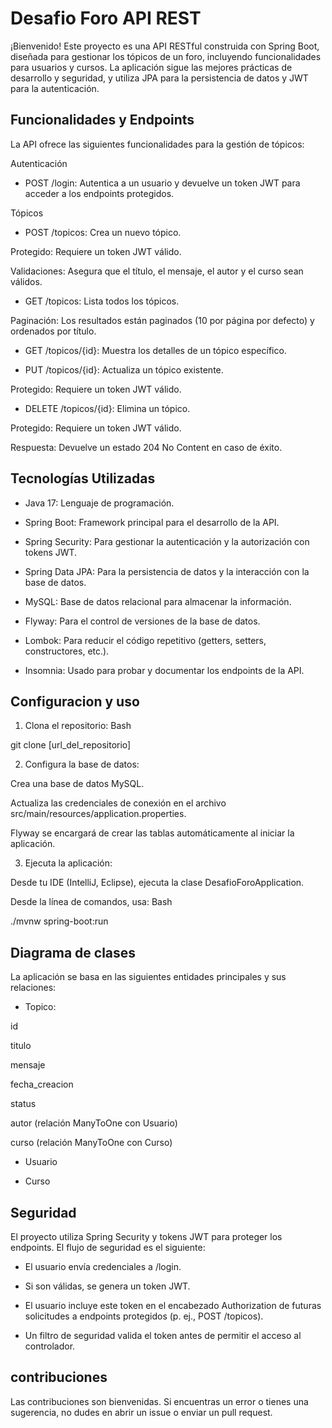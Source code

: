 
# Desafio Foro API REST

¡Bienvenido! Este proyecto es una API RESTful construida con Spring Boot, diseñada para gestionar los tópicos de un foro, incluyendo funcionalidades para usuarios y cursos. La aplicación sigue las mejores prácticas de desarrollo y seguridad, y utiliza JPA para la persistencia de datos y JWT para la autenticación.


## Funcionalidades y Endpoints

La API ofrece las siguientes funcionalidades para la gestión de tópicos:

Autenticación

* POST /login: Autentica a un usuario y devuelve un token JWT para acceder a los endpoints protegidos.

Tópicos

* POST /topicos: Crea un nuevo tópico.

Protegido: Requiere un token JWT válido.

Validaciones: Asegura que el título, el mensaje, el autor y el curso sean válidos.

* GET /topicos: Lista todos los tópicos.

Paginación: Los resultados están paginados (10 por página por defecto) y ordenados por título.

* GET /topicos/{id}: Muestra los detalles de un tópico específico.

* PUT /topicos/{id}: Actualiza un tópico existente.

Protegido: Requiere un token JWT válido.

* DELETE /topicos/{id}: Elimina un tópico.

Protegido: Requiere un token JWT válido.

Respuesta: Devuelve un estado 204 No Content en caso de éxito.


## Tecnologías Utilizadas

* Java 17: Lenguaje de programación.

* Spring Boot: Framework principal para el desarrollo de la API.

* Spring Security: Para gestionar la autenticación y la autorización con tokens JWT.

* Spring Data JPA: Para la persistencia de datos y la interacción con la base de datos.

* MySQL: Base de datos relacional para almacenar la información.

* Flyway: Para el control de versiones de la base de datos.

* Lombok: Para reducir el código repetitivo (getters, setters, constructores, etc.).

* Insomnia: Usado para probar y documentar los endpoints de la API.
## Configuracion y uso

1. Clona el repositorio:
Bash

git clone [url_del_repositorio]

2. Configura la base de datos:

Crea una base de datos MySQL.

Actualiza las credenciales de conexión en el archivo src/main/resources/application.properties.

Flyway se encargará de crear las tablas automáticamente al iniciar la aplicación.

3. Ejecuta la aplicación:

Desde tu IDE (IntelliJ, Eclipse), ejecuta la clase DesafioForoApplication.

Desde la línea de comandos, usa:
Bash

./mvnw spring-boot:run
## Diagrama de clases

La aplicación se basa en las siguientes entidades principales y sus relaciones:

- Topico:

id

titulo

mensaje

fecha_creacion

status

autor (relación ManyToOne con Usuario)

curso (relación ManyToOne con Curso)

- Usuario

- Curso
## Seguridad

El proyecto utiliza Spring Security y tokens JWT para proteger los endpoints. El flujo de seguridad es el siguiente:

- El usuario envía credenciales a /login.

- Si son válidas, se genera un token JWT.

- El usuario incluye este token en el encabezado Authorization de futuras solicitudes a endpoints protegidos (p. ej., POST /topicos).

- Un filtro de seguridad valida el token antes de permitir el acceso al controlador.
## contribuciones

Las contribuciones son bienvenidas. Si encuentras un error o tienes una sugerencia, no dudes en abrir un issue o enviar un pull request.

